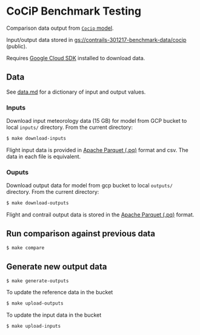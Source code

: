 # CoCiP Benchmark Testing

Comparison data output from [`Cocip` model](https://py.contrails.earth/api/pycontrails.models.cocip.Cocip.html#pycontrails.models.cocip.Cocip).

Input/output data stored in [gs://contrails-301217-benchmark-data/cocip](https://console.cloud.google.com/storage/browser/contrails-301217-benchmark-data/cocip?) (public).

Requires [Google Cloud SDK](https://cloud.google.com/sdk/docs/install) installed to download data.


## Data

See [data.md](data.md) for a dictionary of input and output values.

### Inputs

Download input meteorology data (15 GB) for model from GCP bucket to local `inputs/` directory. From the current directory:

```bash
$ make download-inputs
```

Flight input data is provided in [Apache Parquet (.pq)](https://parquet.apache.org/) format and csv. The data in each file is equivalent.


### Ouputs

Download output data for model from gcp bucket to local `outputs/` directory. From the current directory:

```bash
$ make download-outputs
```

Flight and contrail output data is stored in the [Apache Parquet (.pq)](https://parquet.apache.org/) format.


## Run comparison against previous data

```bash
$ make compare
```

## Generate new output data

```bash
$ make generate-outputs
```

To update the reference data in the bucket

```bash
$ make upload-outputs
```

To update the input data in the bucket

```bash
$ make upload-inputs
```
